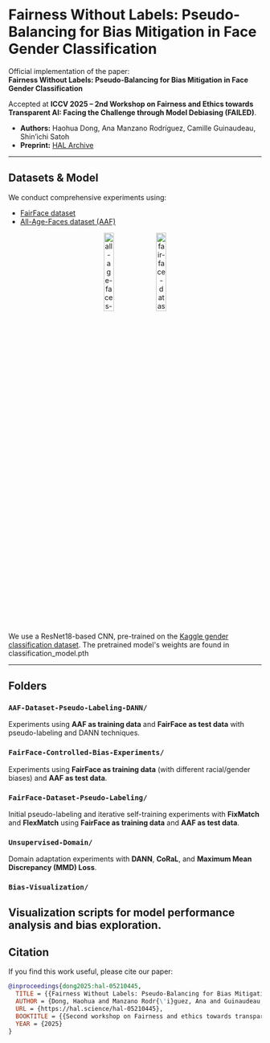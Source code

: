 
# Fairness Without Labels: Pseudo-Balancing for Bias Mitigation in Face Gender Classification  

Official implementation of the paper:  
**Fairness Without Labels: Pseudo-Balancing for Bias Mitigation in Face Gender Classification**  

Accepted at **ICCV 2025 – 2nd Workshop on Fairness and Ethics towards Transparent AI: Facing the Challenge through Model Debiasing (FAILED)**.  
- **Authors:** Haohua Dong, Ana Manzano Rodríguez, Camille Guinaudeau, Shin’ichi Satoh  
- **Preprint:** [HAL Archive](https://hal.science/hal-05210445)  
---
## Datasets & Model
We conduct comprehensive experiments using:  
- [FairFace dataset](https://github.com/joojs/fairface)  
- [All-Age-Faces dataset (AAF)](https://github.com/JingchunCheng/All-Age-Faces-Dataset)  

<div align="center">
  <img src="https://github.com/user-attachments/assets/199b565b-812e-445e-8523-f884758d6f24" alt="all-age-faces-dataset" width="20%"/>
  <img src="https://github.com/user-attachments/assets/cddab897-482d-40c3-a6af-84294743948b" alt="fair-face-dataset" width="20%"/>
</div>

We use a ResNet18-based CNN, pre-trained on the [Kaggle gender classification dataset](https://github.com/ndb796/Face-Gender-Classification-PyTorch). The pretrained model's weights are found in classification_model.pth

---

## Folders
### `AAF-Dataset-Pseudo-Labeling-DANN/`
Experiments using **AAF as training data** and **FairFace as test data** with pseudo-labeling and DANN techniques.
### `FairFace-Controlled-Bias-Experiments/`
Experiments using **FairFace as training data** (with different racial/gender biases) and **AAF as test data**.  
### `FairFace-Dataset-Pseudo-Labeling/`
Initial pseudo-labeling and iterative self-training experiments with **FixMatch** and **FlexMatch** using **FairFace as training data** and **AAF as test data**.  
### `Unsupervised-Domain/`
Domain adaptation experiments with **DANN**, **CoRaL**, and **Maximum Mean Discrepancy (MMD) Loss**.  
### `Bias-Visualization/`
Visualization scripts for model performance analysis and bias exploration.  
---

## Citation
If you find this work useful, please cite our paper:

```bibtex
@inproceedings{dong2025:hal-05210445,
  TITLE = {{Fairness Without Labels: Pseudo-Balancing for Bias Mitigation in Face Gender Classification}},
  AUTHOR = {Dong, Haohua and Manzano Rodr{\'i}guez, Ana and Guinaudeau, Camille and Satoh, Shin'ichi},
  URL = {https://hal.science/hal-05210445},
  BOOKTITLE = {{Second workshop on Fairness and ethics towards transparent AI: facing the chalLEnge through model Debiasing (FAILED) at the 2025 International Conference on Computer Vision}},
  YEAR = {2025}
}
